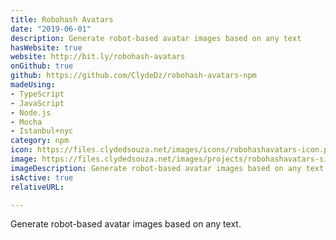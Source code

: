 ```yaml
---
title: Robohash Avatars
date: "2019-06-01"
description: Generate robot-based avatar images based on any text
hasWebsite: true
website: http://bit.ly/robohash-avatars
onGithub: true
github: https://github.com/ClydeDz/robohash-avatars-npm
madeUsing:
- TypeScript
- JavaScript
- Node.js
- Mocha
- Istanbul+nyc
category: npm
icon: https://files.clydedsouza.net/images/icons/robohashavatars-icon.png
image: https://files.clydedsouza.net/images/projects/robohashavatars-siteteaser.png
imageDescription: Generate robot-based avatar images based on any text
isActive: true
relativeURL: 

---
```

 
Generate robot-based avatar images based on any text. 
 

